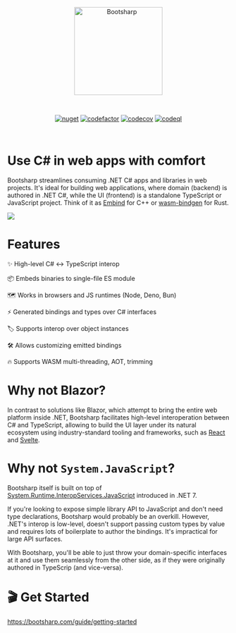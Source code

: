 <p align="center">
  <a href="https://bootsharp.com" target="_blank" rel="noopener noreferrer">
    <img width="200" src="https://raw.githubusercontent.com/elringus/bootsharp/main/docs/public/favicon.svg" alt="Bootsharp">
  </a>
</p>
<br/>
<p align="center">
  <a href="https://www.nuget.org/packages/Bootsharp"><img src="https://img.shields.io/nuget/v/Bootsharp" alt="nuget"></a>
  <a href="https://codefactor.io/repository/github/elringus/bootsharp/overview/main"><img src="https://codefactor.io/repository/github/elringus/bootsharp/badge/main" alt="codefactor"></a>
  <a href="https://codecov.io/gh/elringus/bootsharp"><img src="https://codecov.io/gh/elringus/bootsharp/branch/main/graph/badge.svg?token=AAhei51ETt" alt="codecov"></a>
  <a href="https://github.com/elringus/bootsharp/actions/workflows/codeql.yml"><img src="https://github.com/elringus/bootsharp/actions/workflows/codeql.yml/badge.svg" alt="codeql"></a>
</p>
<br/>

# Use C# in web apps with comfort

Bootsharp streamlines consuming .NET C# apps and libraries in web projects. It's ideal for building web applications, where domain (backend) is authored in .NET C#, while the UI (frontend) is a standalone TypeScript or JavaScript project. Think of it as [Embind](https://emscripten.org/docs/porting/connecting_cpp_and_javascript/embind.html) for C++ or [wasm-bindgen](https://github.com/rustwasm/wasm-bindgen) for Rust.

![](https://raw.githubusercontent.com/elringus/bootsharp/main/docs/public/img/banner.png)

# Features

✨ High-level C# <-> TypeScript interop

📦 Embeds binaries to single-file ES module

🗺️ Works in browsers and JS runtimes (Node, Deno, Bun)

⚡ Generated bindings and types over C# interfaces

🏷️ Supports interop over object instances

🛠️ Allows customizing emitted bindings

🔥 Supports WASM multi-threading, AOT, trimming

# Why not Blazor?

In contrast to solutions like Blazor, which attempt to bring the entire web platform inside .NET, Bootsharp facilitates high-level interoperation between C# and TypeScript, allowing to build the UI layer under its natural ecosystem using industry-standard tooling and frameworks, such as [React](https://react.dev) and [Svelte](https://svelte.dev).

# Why not `System.JavaScript`?

Bootsharp itself is built on top of [System.Runtime.InteropServices.JavaScript](https://learn.microsoft.com/en-us/aspnet/core/blazor/javascript-interoperability/import-export-interop?view=aspnetcore-8.0) introduced in .NET 7.

If you're looking to expose simple library API to JavaScript and don't need type declarations, Bootsharp would probably be an overkill. However, .NET's interop is low-level, doesn't support passing custom types by value and requires lots of boilerplate to author the bindings. It's impractical for large API surfaces.

With Bootsharp, you'll be able to just throw your domain-specific interfaces at it and use them seamlessly from the other side, as if they were originally authored in TypeScrip (and vice-versa).

# 🎬 Get Started

https://bootsharp.com/guide/getting-started
